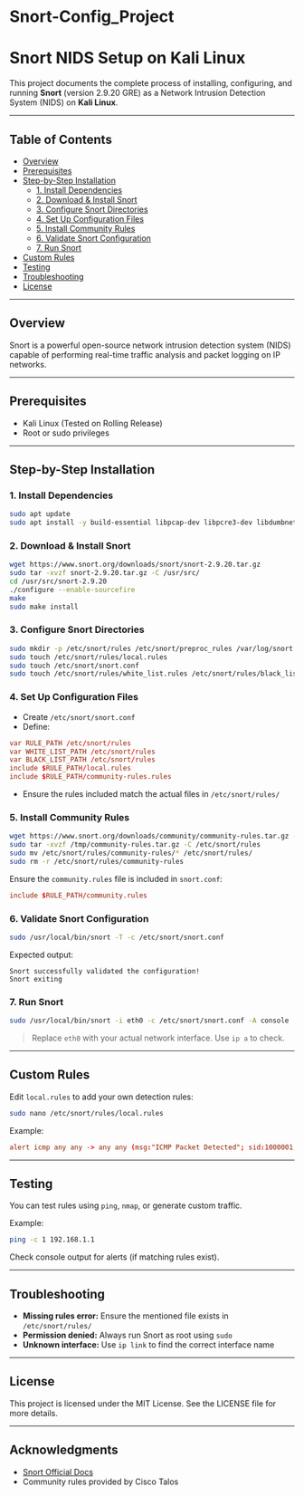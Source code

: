 # Snort-Config_Project

# Snort NIDS Setup on Kali Linux

This project documents the complete process of installing, configuring, and running **Snort** (version 2.9.20 GRE) as a Network Intrusion Detection System (NIDS) on **Kali Linux**.

---

## Table of Contents

- [Overview](#overview)
- [Prerequisites](#prerequisites)
- [Step-by-Step Installation](#step-by-step-installation)
  - [1. Install Dependencies](#1-install-dependencies)
  - [2. Download & Install Snort](#2-download--install-snort)
  - [3. Configure Snort Directories](#3-configure-snort-directories)
  - [4. Set Up Configuration Files](#4-set-up-configuration-files)
  - [5. Install Community Rules](#5-install-community-rules)
  - [6. Validate Snort Configuration](#6-validate-snort-configuration)
  - [7. Run Snort](#7-run-snort)
- [Custom Rules](#custom-rules)
- [Testing](#testing)
- [Troubleshooting](#troubleshooting)
- [License](#license)

---

## Overview

Snort is a powerful open-source network intrusion detection system (NIDS) capable of performing real-time traffic analysis and packet logging on IP networks.

---

## Prerequisites

- Kali Linux (Tested on Rolling Release)
- Root or sudo privileges

---

## Step-by-Step Installation

### 1. Install Dependencies
```bash
sudo apt update
sudo apt install -y build-essential libpcap-dev libpcre3-dev libdumbnet-dev bison flex zlib1g-dev liblzma-dev openssl libssl-dev libnghttp2-dev libdnet autoconf libtool
```

### 2. Download & Install Snort
```bash
wget https://www.snort.org/downloads/snort/snort-2.9.20.tar.gz
sudo tar -xvzf snort-2.9.20.tar.gz -C /usr/src/
cd /usr/src/snort-2.9.20
./configure --enable-sourcefire
make
sudo make install
```

### 3. Configure Snort Directories
```bash
sudo mkdir -p /etc/snort/rules /etc/snort/preproc_rules /var/log/snort /usr/local/lib/snort_dynamicrules
sudo touch /etc/snort/rules/local.rules
sudo touch /etc/snort/snort.conf
sudo touch /etc/snort/rules/white_list.rules /etc/snort/rules/black_list.rules
```

### 4. Set Up Configuration Files
- Create `/etc/snort/snort.conf`
- Define:
```conf
var RULE_PATH /etc/snort/rules
var WHITE_LIST_PATH /etc/snort/rules
var BLACK_LIST_PATH /etc/snort/rules
include $RULE_PATH/local.rules
include $RULE_PATH/community-rules.rules
```

- Ensure the rules included match the actual files in `/etc/snort/rules/`

### 5. Install Community Rules
```bash
wget https://www.snort.org/downloads/community/community-rules.tar.gz -O /tmp/community-rules.tar.gz
sudo tar -xvzf /tmp/community-rules.tar.gz -C /etc/snort/rules
sudo mv /etc/snort/rules/community-rules/* /etc/snort/rules/
sudo rm -r /etc/snort/rules/community-rules
```

Ensure the `community.rules` file is included in `snort.conf`:
```conf
include $RULE_PATH/community.rules
```

### 6. Validate Snort Configuration
```bash
sudo /usr/local/bin/snort -T -c /etc/snort/snort.conf
```

Expected output:
```
Snort successfully validated the configuration!
Snort exiting
```

### 7. Run Snort
```bash
sudo /usr/local/bin/snort -i eth0 -c /etc/snort/snort.conf -A console
```

> Replace `eth0` with your actual network interface. Use `ip a` to check.

---

## Custom Rules
Edit `local.rules` to add your own detection rules:
```bash
sudo nano /etc/snort/rules/local.rules
```
Example:
```conf
alert icmp any any -> any any (msg:"ICMP Packet Detected"; sid:1000001; rev:1;)
```

---

## Testing
You can test rules using `ping`, `nmap`, or generate custom traffic.

Example:
```bash
ping -c 1 192.168.1.1
```
Check console output for alerts (if matching rules exist).

---

## Troubleshooting

- **Missing rules error:** Ensure the mentioned file exists in `/etc/snort/rules/`
- **Permission denied:** Always run Snort as root using `sudo`
- **Unknown interface:** Use `ip link` to find the correct interface name

---

## License
This project is licensed under the MIT License. See the LICENSE file for more details.

---

##  Acknowledgments
- [Snort Official Docs](https://www.snort.org/documents)
- Community rules provided by Cisco Talos


